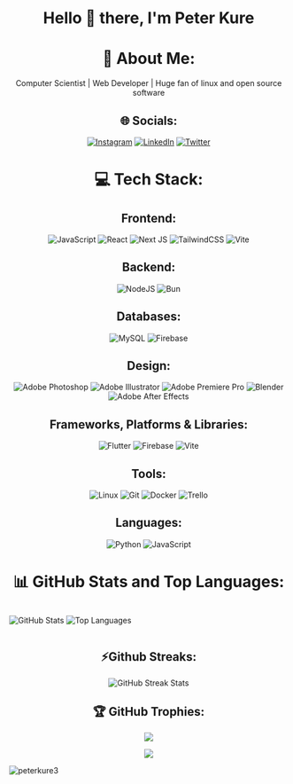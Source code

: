 <div align="center">

# Hello 👋 there, I'm Peter Kure

# 💫 About Me:

Computer Scientist | Web Developer | Huge fan of linux and open source software

## 🌐 Socials:

[![Instagram](https://img.shields.io/badge/Instagram-%23E4405F.svg?logo=Instagram&logoColor=white)](https://instagram.com/_peter43_) [![LinkedIn](https://img.shields.io/badge/LinkedIn-%230077B5.svg?logo=linkedin&logoColor=white)](https://linkedin.com/in/peterkure) [![Twitter](https://img.shields.io/badge/Twitter-%231DA1F2.svg?logo=Twitter&logoColor=white)](https://twitter.com/peterkure3)

# 💻 Tech Stack:

## Frontend:

 ![JavaScript](https://img.shields.io/badge/javascript-%23323330.svg?style=flat-square&logo=javascript&logoColor=%23F7DF1E) ![React](https://img.shields.io/badge/react-%2320232a.svg?style=flat-square&logo=react&logoColor=%2361DAFB) ![Next JS](https://img.shields.io/badge/Next-black?style=flat-square&logo=next.js&logoColor=white) ![TailwindCSS](https://img.shields.io/badge/tailwindcss-%2338B2AC.svg?style=flat-square&logo=tailwind-css&logoColor=white) ![Vite](https://img.shields.io/badge/vite-%23646CFF.svg?style=flat-square&logo=vite&logoColor=white)

## Backend:

 ![NodeJS](https://img.shields.io/badge/node.js-6DA55F?style=flat-square&logo=node.js&logoColor=white)  ![Bun](https://img.shields.io/badge/Bun-%23000000.svg?style=flat-square&logo=bun&logoColor=white)

## Databases:

 ![MySQL](https://img.shields.io/badge/mysql-%2300000f.svg?style=flat-square&logo=mysql&logoColor=white) ![Firebase](https://img.shields.io/badge/Firebase-039BE5?style=flat-square&logo=Firebase&logoColor=white)

## Design:

 ![Adobe Photoshop](https://img.shields.io/badge/adobe%20photoshop-%2331A8FF.svg?style=flat-square&logo=adobe%20photoshop&logoColor=white) ![Adobe Illustrator](https://img.shields.io/badge/adobe%20illustrator-%23FF9A00.svg?style=flat-square&logo=adobe%20illustrator&logoColor=white) ![Adobe Premiere Pro](https://img.shields.io/badge/Adobe%20Premiere%20Pro-9999FF.svg?style=flat-square&logo=Adobe%20Premiere%20Pro&logoColor=white) ![Blender](https://img.shields.io/badge/blender-%23F5792A.svg?style=flat-square&logo=blender&logoColor=white) ![Adobe After Effects](https://img.shields.io/badge/adobe%20after%20effects-%23000000.svg?style=flat-square&logo=adobe%20after%20effects&logoColor=white)

## Frameworks, Platforms & Libraries:

 ![Flutter](https://img.shields.io/badge/Flutter-%2302569B.svg?style=flat-square&logo=Flutter&logoColor=white) ![Firebase](https://img.shields.io/badge/firebase-%23039BE5.svg?style=flat-square&logo=firebase) ![Vite](https://img.shields.io/badge/vite-%23646CFF.svg?style=flat-square&logo=vite&logoColor=white)

## Tools:

 ![Linux](https://img.shields.io/badge/Linux-FCC624?style=flat-square&logo=linux&logoColor=black) ![Git](https://img.shields.io/badge/Git-fc6d26?style=flat-square&logo=git&logoColor=white) ![Docker](https://img.shields.io/badge/docker-%230db7ed.svg?style=flat-square&logo=docker&logoColor=white) ![Trello](https://img.shields.io/badge/Trello-%23026AA7.svg?style=flat-square&logo=Trello&logoColor=white)

## Languages:

![Python](https://img.shields.io/badge/python-3670A0?style=flat-square&logo=python&logoColor=ffdd54) ![JavaScript](https://img.shields.io/badge/javascript-%23323330.svg?style=flat-square&logo=javascript&logoColor=%23F7DF1E)

# 📊 GitHub Stats and Top Languages:

<div align="center" style="display: flex;">
    <p><img align="centre" src="https://github-readme-stats.vercel.app/api?username=peterkure3&theme=react&hide_border=false&include_all_commits=true&count_private=true&layout=compact&line_height=20" alt="GitHub Stats">
    <img align="centre" src="https://github-readme-stats.vercel.app/api/top-langs/?username=peterkure3&theme=react&hide_border=false&include_all_commits=true&count_private=true&layout=compact&line_height=20" alt="Top Languages"></p>
</div>

## ⚡Github Streaks:

<div><img src="https://github-readme-streak-stats.herokuapp.com/?user=peterkure3&theme=react&layout=compact&hide_border=false" alt="GitHub Streak Stats"></div>

## 🏆 GitHub Trophies:

![](https://github-profile-trophy.vercel.app/?username=peterkure3&theme=gitdimmed&row=1$no-frame=false&no-bg=false&margin-w=4)

[![](https://visitcount.itsvg.in/api?id=peterkure3&icon=0&color=0)](https://visitcount.itsvg.in)

<p align="left"> <img src="https://komarev.com/ghpvc/?username=peterkure3&label=Profile%20views&color=0e75b6&style=flat" alt="peterkure3" /> </p>

</div>
